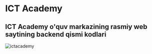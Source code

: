 # ICT Academy


## ICT Academy o'quv markazining rasmiy web saytining backend qismi kodlari

![ictacademy](https://github.com/jaloliddin1006/ictacademy/assets/70073648/6bbf1b23-fa93-451e-97ce-a5460d5a3128)



